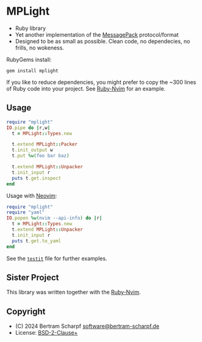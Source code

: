 # MPLight

  - Ruby library
  - Yet another implementation of the [MessagePack](http://msgpack.org)
    protocol/format
  - Designed to be as small as possible. Clean code, no dependecies, no
    frills, no wokeness.

RubyGems install:

```
gem install mplight
```

If you like to reduce dependencies, you might prefer to copy the ~300
lines of Ruby code into your project. See
[Ruby-Nvim](https://github.com/BertramScharpf/ruby-nvim) for an example.


## Usage

```ruby
require "mplight"
IO.pipe do |r,w|
  t = MPLight::Types.new

  t.extend MPLight::Packer
  t.init_output w
  t.put %w(foo bar baz)

  t.extend MPLight::Unpacker
  t.init_input r
  puts t.get.inspect
end
```

Usage with [Neovim](https://neovim.io/):

```ruby
require "mplight"
require "yaml"
IO.popen %w(nvim --api-info) do |r|
  t = MPLight::Types.new
  t.extend MPLight::Unpacker
  t.init_input r
  puts t.get.to_yaml
end
```

See the [`testit`](testit) file for further examples.


## Sister Project

This library was written together with the
[Ruby-Nvim](https://github.com/BertramScharpf/ruby-nvim).



## Copyright

  * (C) 2024 Bertram Scharpf <software@bertram-scharpf.de>
  * License: [BSD-2-Clause+](LICENSE)

